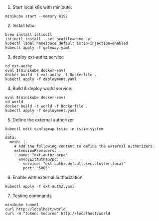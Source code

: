 1. Start local k8s with minibute:
```
minikube start --memory 8192
```

2. Install Istio:
```
brew install istioctl
istioctl install --set profile=demo -y
kubectl label namespace default istio-injection=enabled
kubectl apply -f gateway.yaml
```

3. deploy ext-authz service
```
cd ext-authz
eval $(minikube docker-env)
docker build -t ext-authz -f Dockerfile .
kubectl apply -f deployment.yaml
```

4. Build & deploy world service:
```
eval $(minikube docker-env)
cd world
docker build -t world -f Dockerfile .
kubectl apply -f deployment.yaml
```

5. Define the external authorizer
```
kubectl edit configmap istio -n istio-system
...
data:
  mesh: |-
    # Add the following content to define the external authorizers.
    extensionProviders:
    - name: "ext-authz-grpc"
      envoyExtAuthzGrpc:
        service: "ext-authz.default.svc.cluster.local"
        port: "5005"
```

6. Enable with external authorization
```
kubectl apply -f ext-authz.yaml
```

7. Testing commands
```
minikube tunnel
curl http://localhost/world
curl -H "token: secured" http://localhost/world
```
